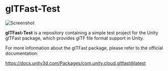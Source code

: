 # glTFast-Test

![Screenshot](https://github.com/user-attachments/assets/fcf5b125-dade-4da1-8651-c8f90d85a36e)

**glTFast-Test** is a repository containing a simple test project for the Unity glTFast package, which provides glTF file format support in Unity.

For more information about the glTFast package, please refer to the official documentation:

https://docs.unity3d.com/Packages/com.unity.cloud.gltfast@latest
